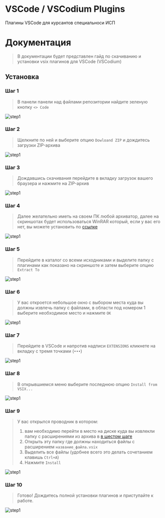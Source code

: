 # VSCode / VSCodium Plugins
Плагины VSCode для курсантов специальноси ИСП

# Документация 
> В документации будет представлен гайд по скачиванию и установки vsix плагинов для VSCode (VSCodium)

## Установка
### Шаг 1
> В панели панели над файлами репозитории найдите зеленую кнопку `<> Code`

![step1](/.images/tutorial1.png)
### Шаг 2
> Щелкните по ней и выберите опцию `Dowloand ZIP` и дождитесь загрузки ZIP-архива

![step1](/.images/tutorial2.png)
### Шаг 3
> Дождавшись скачивания перейдите в вкладку загрузок вашего браузера и нажмите на ZIP-архив

![step1](/.images/tutorial3.png)
### Шаг 4
> Далее желательно иметь на своем ПК любой архиватор, далее на скриншотах будет использоваться WinRAR который, если у вас его нет, вы можете установить по [ссылке](https://www.win-rar.com/start.html?&L=4)

![step1](/.images/tutorial4.png)
### Шаг 5
> Перейдите в каталог со всеми исходниками и выделите папку с плагинами как показано на скриншоте и затем выберите опцию `Extract To`

![step1](/.images/tutorial5.png)
<a name="step-sixth"></a>
### Шаг 6
> У вас откроется небольшое окно с выбором места куда вы должны извлечь папку с файлами, в области под номером 1 выберите необходимое место и нажмите `ОК`

![step1](/.images/tutorial6.png)
### Шаг 7
> Перейдите в VSCode и напротив надписи `EXTENSIONS` кликнете на вкладку с тремя точками (`•••`)

![step1](/.images/tutorial7.png)
### Шаг 8
> В открывшиемся меню выберите последнюю опцию `Install from VSIX...`

![step1](/.images/tutorial8.png)
### Шаг 9
> У вас открылся проводник в котором:
> 1. вам необходимо перейти в место на диске куда вы извлекли папку с расширениями из архива в [в шестом шаге](#step-sixth)
> 2. Открыть эту папку где должны находиться файлы с расширением `название_файла.vsix`
> 3. Выделить все файлы (удобнее всего это делать сочетанием клавишь `Ctrl+A`)
> 4. Нажмите `Install`

![step1](/.images/tutorial9.png)
### Шаг 10
> Готово! Дождитесь полной установки плагинов и приступайте к работе.

![step1](/.images/tutorial10.png)
